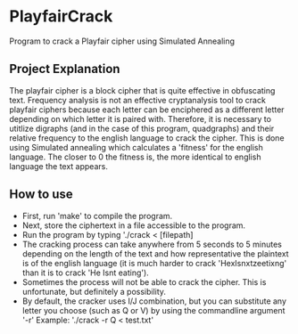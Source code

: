 # PlayfairCrack
Program to crack a Playfair cipher using Simulated Annealing

## Project Explanation
The playfair cipher is a block cipher that is quite effective in obfuscating text. Frequency analysis is not an effective cryptanalysis tool to crack playfair ciphers because each letter can be enciphered as a different letter depending on which letter it is paired with. Therefore, it is necessary to utitlize digraphs (and in the case of this program, quadgraphs) and their relative frequency to the english language to crack the cipher. This is done using Simulated annealing which calculates a 'fitness' for the english language. The closer to 0 the fitness is, the more identical to english language the text appears.

## How to use
* First, run 'make' to compile the program. 
* Next, store the ciphertext in a file accessible to the program.
* Run the program by typing './crack < [filepath]
* The cracking process can take anywhere from 5 seconds to 5 minutes depending on the length of the text and how representative the plaintext is of the english language (it is much harder to crack 'HexIsnxtzeetixng' than it is to crack 'He Isnt eating').
* Sometimes the process will not be able to crack the cipher. This is unfortunate, but definitely a possibility.
* By default, the cracker uses I/J combination, but you can substitute any letter you choose (such as Q or V) by using the commandline argument '-r'
  Example: './crack -r Q < test.txt'

